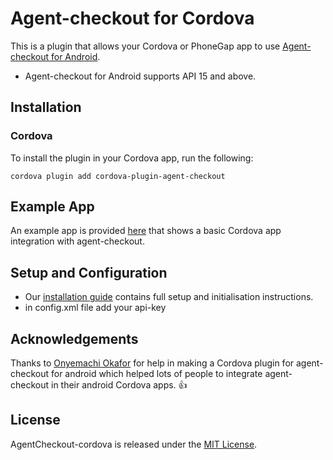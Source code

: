
# Agent-checkout for Cordova

This is a plugin that allows your Cordova or PhoneGap app to use [Agent-checkout for Android](https://github.com/intercom/intercom-android).

* Agent-checkout for Android supports API 15 and above.

## Installation

### Cordova

To install the plugin in your Cordova app, run the following:
```script
cordova plugin add cordova-plugin-agent-checkout
```

## Example App

An example app is provided [here](https://github.com/rayjadore/cordova-agentCheckout/tree/master/Example) that shows a basic Cordova app integration with agent-checkout.

## Setup and Configuration

* Our [installation guide](https://developer.shoptopup.com/docs//cordova-phonegap-installation) contains full setup and initialisation instructions.
* in config.xml file add your api-key  <preference name="agentCheckout-android-api-key" value="API_KEY" /> 


## Acknowledgements

Thanks to [Onyemachi Okafor](https://github.com/peerwaya) for help in making a Cordova plugin for agent-checkout for android which helped lots of people to integrate agent-checkout in their android Cordova apps. 👍

## License

AgentCheckout-cordova is released under the [MIT License](http://www.opensource.org/licenses/MIT).
